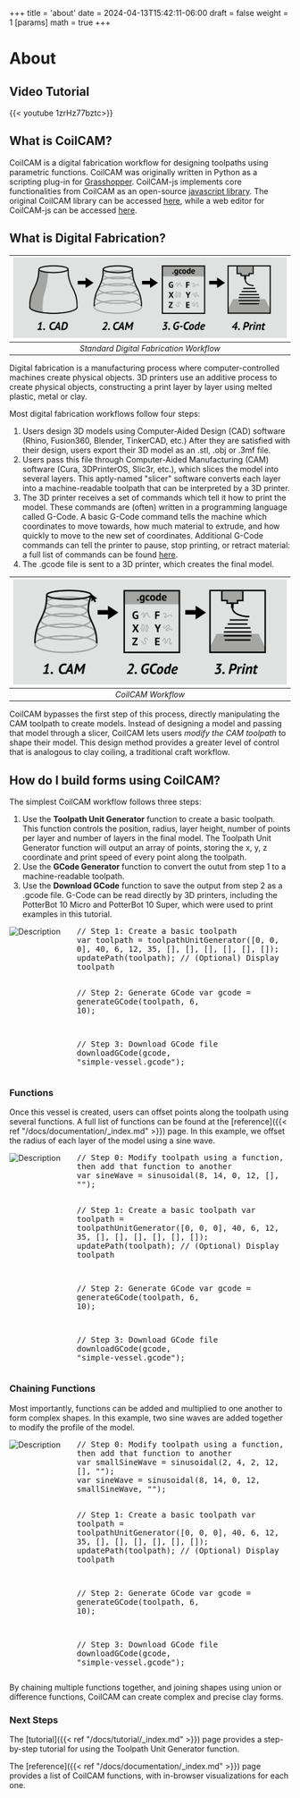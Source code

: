+++
title = 'about'
date = 2024-04-13T15:42:11-06:00
draft = false
weight = 1
[params]
  math = true
+++


# About

## Video Tutorial
{{< youtube 1zrHz77bztc>}}

## What is CoilCAM?
CoilCAM is a digital fabrication workflow for designing toolpaths using parametric functions. CoilCAM was originally written in Python as a scripting plug-in for [Grasshopper](https://simplyrhino.co.uk/3d-modelling-software/grasshopper). CoilCAM-js implements core functionalities from CoilCAM as an open-source [javascript library](https://www.npmjs.com/package/coilcam). The original CoilCAM library can be accessed [here](https://github.com/sambourgault/coilCAM "coilCAM"), while a web editor for CoilCAM-js can be accessed [here](https://sambourgault.github.io/coilCAM-js/).

## What is Digital Fabrication?
| ![digital-fab](../../images/about/cad-cam-coilcam.png) | 
|:--:| 
| *Standard Digital Fabrication Workflow*|

Digital fabrication is a manufacturing process where computer-controlled machines create physical objects. 3D printers use an additive process to create physical objects, constructing a print layer by layer using melted plastic, metal or clay.

Most digital fabrication workflows follow four steps:
1) Users design 3D models using Computer-Aided Design (CAD) software (Rhino, Fusion360, Blender, TinkerCAD, etc.) After they are satisfied with their design, users export their 3D model as an .stl, .obj or .3mf file.
2) Users pass this file through Computer-Aided Manufacturing (CAM) software (Cura, 3DPrinterOS, Slic3r, etc.), which slices the model into several layers. This aptly-named "slicer" software converts each layer into a machine-readable toolpath that can be interpreted by a 3D printer. 
3) The 3D printer receives a set of commands which tell it how to print the model. These commands are (often) written in a programming language called G-Code. A basic G-Code command tells the machine which coordinates to move towards, how much material to extrude, and how quickly to move to the new set of coordinates. Additional G-Code commands can tell the printer to pause, stop printing, or retract material: a full list of commands can be found [here](https://marlinfw.org/meta/gcode/).
4) The .gcode file is sent to a 3D printer, which creates the final model.

| ![cam-fab](../../images/about/cam-coilcam.png) | 
|:--:| 
| *CoilCAM Workflow*|

CoilCAM bypasses the first step of this process, directly manipulating the CAM toolpath to create models. Instead of designing a model and passing that model through a slicer, CoilCAM lets users *modify the CAM toolpath* to shape their model. This design method provides a greater level of control that is analogous to clay coiling, a traditional craft workflow.

## How do I build forms using CoilCAM?
The simplest CoilCAM workflow follows three steps:
1) Use the **Toolpath Unit Generator** function to create a basic toolpath. This function controls the position, radius, layer height, number of points per layer and number of layers in the final model. The Toolpath Unit Generator function will output an array of points, storing the x, y, z coordinate and print speed of every point along the toolpath.
2) Use the **GCode Generator** function to convert the outut from step 1 to a machine-readable toolpath.
3) Use the **Download GCode** function to save the output from step 2 as a .gcode file. G-Code can be read directly by 3D printers, including the PotterBot 10 Micro and PotterBot 10 Super, which were used to print examples in this tutorial. 
<div style="display: flex; align-items: flex-start;">
  <img src="../../images/about-toolpath-1.jpg" alt="Description" style="width: 20%; margin-right: 20px;">
  <pre style="flex: 1; margin: 0; padding: 0; font-family: monospace; white-space: pre-wrap;">
// Step 1: Create a basic toolpath 
var toolpath = toolpathUnitGenerator([0, 0, 0], 40, 6, 12, 35, [], [], [], [], [], []);
updatePath(toolpath); // (Optional) Display toolpath

// Step 2: Generate GCode
var gcode = generateGCode(toolpath, 6, 10);

// Step 3: Download GCode file
downloadGCode(gcode, "simple-vessel.gcode");
  </pre>
</div>

### Functions
Once this vessel is created, users can offset points along the toolpath using several functions. A full list of functions can be found at the [reference]({{< ref "/docs/documentation/_index.md" >}}) page. In this example, we
offset the radius of each layer of the model using a sine wave.
<div style="display: flex; align-items: flex-start;">
  <img src="../../images/about-toolpath-2.jpg" alt="Description" style="width: 20%; margin-right: 20px;">
  <pre style="flex: 1; margin: 0; padding: 0; font-family: monospace; white-space: pre-wrap;">
// Step 0: Modify toolpath using a function, then add that function to another
var sineWave = sinusoidal(8, 14, 0, 12, [], "");

// Step 1: Create a basic toolpath 
var toolpath = toolpathUnitGenerator([0, 0, 0], 40, 6, 12, 35, [], [], [], [], [], []);
updatePath(toolpath); // (Optional) Display toolpath

// Step 2: Generate GCode
var gcode = generateGCode(toolpath, 6, 10);

// Step 3: Download GCode file
downloadGCode(gcode, "simple-vessel.gcode"); 
  </pre>
</div>

### Chaining Functions
Most importantly, functions can be added and multiplied to one another to form complex shapes. In this example, two sine waves are added together to modify the profile of the model.
<div style="display: flex; align-items: flex-start;">
  <img src="../../images/about-toolpath-3.jpg" alt="Description" style="width: 20%; margin-right: 20px;">
  <pre style="flex: 1; margin: 0; padding: 0; font-family: monospace; white-space: pre-wrap;">
// Step 0: Modify toolpath using a function, then add that function to another
var smallSineWave = sinusoidal(2, 4, 2, 12, [], "");
var sineWave = sinusoidal(8, 14, 0, 12, smallSineWave, "");

// Step 1: Create a basic toolpath 
var toolpath = toolpathUnitGenerator([0, 0, 0], 40, 6, 12, 35, [], [], [], [], [], []);
updatePath(toolpath); // (Optional) Display toolpath

// Step 2: Generate GCode
var gcode = generateGCode(toolpath, 6, 10);

// Step 3: Download GCode file
downloadGCode(gcode, "simple-vessel.gcode"); 
  </pre>
</div>

By chaining multiple functions together, and joining shapes using union or difference functions, CoilCAM can create complex and precise clay forms. 

### Next Steps
The [tutorial]({{< ref "/docs/tutorial/_index.md" >}}) page provides a step-by-step tutorial for using the Toolpath Unit Generator function.

The [reference]({{< ref "/docs/documentation/_index.md" >}}) page provides a list of CoilCAM functions, with in-browser visualizations for each one.







